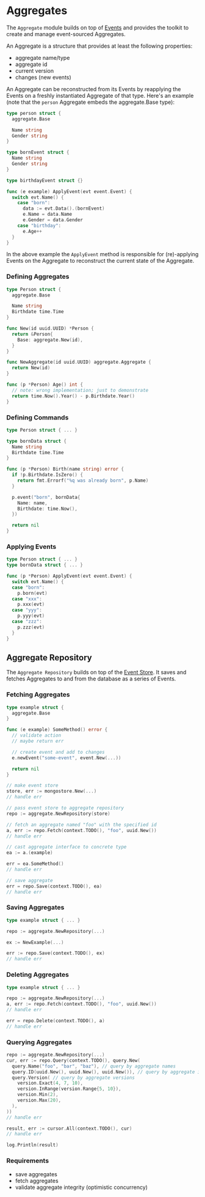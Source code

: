 # Aggregates

The `Aggregate` module builds on top of [Events](./events.md) and provides
the toolkit to create and manage event-sourced Aggregates.

An Aggregate is a structure that provides at least the following properties:

- aggregate name/type
- aggregate id
- current version
- changes (new events)

An Aggregate can be reconstructed from its Events by reapplying the Events on a
freshly instantiated Aggregate of that type. Here's an example (note that the
`person` Aggregate embeds the aggregate.Base type):

```go
type person struct {
  aggregate.Base

  Name string
  Gender string
}

type bornEvent struct {
  Name string
  Gender string
}

type birthdayEvent struct {}

func (e example) ApplyEvent(evt event.Event) {
  switch evt.Name() {
    case "born":
      data := evt.Data().(bornEvent)
      e.Name = data.Name
      e.Gender = data.Gender
    case "birthday":
      e.Age++
  }
}
```

In the above example the `ApplyEvent` method is responsible for (re)-applying
Events on the Aggregate to reconstruct the current state of the Aggregate.

### Defining Aggregates

```go
type Person struct {
  aggregate.Base

  Name string
  Birthdate time.Time
}

func New(id uuid.UUID) *Person {
  return &Person{
    Base: aggregate.New(id),
  }
}

func NewAggregate(id uuid.UUID) aggregate.Aggregate {
  return New(id)
}

func (p *Person) Age() int {
  // note: wrong implementation; just to demonstrate
  return time.Now().Year() - p.Birthdate.Year()
}
```

### Defining Commands

```go
type Person struct { ... }

type bornData struct {
  Name string
  Birthdate time.Time
}

func (p *Person) Birth(name string) error {
  if !p.Birthdate.IsZero() {
    return fmt.Errorf("%q was already born", p.Name)
  }

  p.event("born", bornData{
    Name: name,
    Birthdate: time.Now(),
  })

  return nil
}
```

### Applying Events

```go
type Person struct { ... }
type bornData struct { ... }

func (p *Person) ApplyEvent(evt event.Event) {
  switch evt.Name() {
  case "born":
    p.born(evt)
  case "xxx":
    p.xxx(evt)
  case "yyy":
    p.yyy(evt)
  case "zzz":
    p.zzz(evt)
  }
}
```

## Aggregate Repository

The `Aggregate Repository` builds on top of the
[Event Store](./events.md#event-store). It saves and fetches Aggregates to and
from the database as a series of Events.

### Fetching Aggregates

```go
type example struct {
  aggregate.Base
}

func (e example) SomeMethod() error {
  // validate action
  // maybe return err

  // create event and add to changes
  e.newEvent("some-event", event.New(...))

  return nil
}

// make event store
store, err := mongostore.New(...)
// handle err

// pass event store to aggregate repository
repo := aggregate.NewRepository(store)

// fetch an aggregate named "foo" with the specified id
a, err := repo.Fetch(context.TODO(), "foo", uuid.New())
// handle err

// cast aggregate interface to concrete type
ea := a.(example)

err = ea.SomeMethod()
// handle err

// save aggregate
err = repo.Save(context.TODO(), ea)
// handle err
```

### Saving Aggregates

```go
type example struct { ... }

repo := aggregate.NewRepository(...)

ex := NewExample(...)

err := repo.Save(context.TODO(), ex)
// handle err
```

### Deleting Aggregates

```go
type example struct { ... }

repo := aggregate.NewRepository(...)
a, err := repo.Fetch(context.TODO(), "foo", uuid.New())
// handle err

err = repo.Delete(context.TODO(), a)
// handle err
```

### Querying Aggregates

```go
repo := aggregate.NewRepository(...)
cur, err := repo.Query(context.TODO(), query.New(
  query.Name("foo", "bar", "baz"), // query by aggregate names
  query.ID(uuid.New(), uuid.New(), uuid.New()), // query by aggregate ids
  query.Version( // query by aggregate versions
    version.Exact(4, 7, 10), 
    version.InRange(version.Range{5, 10}),
    version.Min(2),
    version.Max(20),
  ),
))
// handle err

result, err := cursor.All(context.TODO(), cur)
// handle err

log.Println(result)
```

### Requirements

- save aggregates
- fetch aggregates
- validate aggregate integrity (optimistic concurrency)
